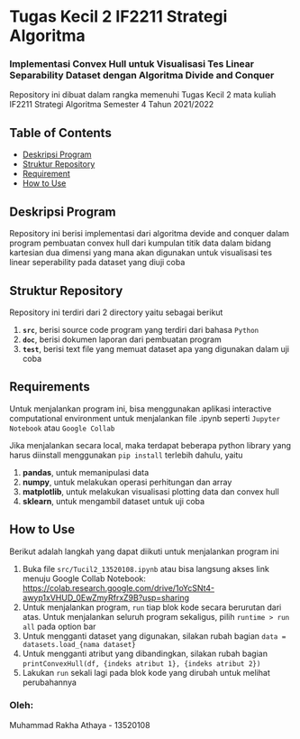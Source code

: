# Tugas Kecil 2 IF2211 Strategi Algoritma
### Implementasi Convex Hull untuk Visualisasi Tes Linear Separability Dataset dengan Algoritma Divide and Conquer

Repository ini dibuat dalam rangka memenuhi Tugas Kecil 2 mata kuliah IF2211 Strategi Algoritma Semester 4 Tahun 2021/2022

## Table of Contents

- [Deskripsi Program](#deskripsi-program)
- [Struktur Repository](#struktur-repository)
- [Requirement](#requirements)
- [How to Use](#how-to-use)

## Deskripsi Program

Repository ini berisi implementasi dari algoritma devide and conquer dalam program pembuatan convex hull dari kumpulan titik data dalam bidang kartesian dua dimensi yang mana akan digunakan untuk visualisasi tes linear seperability pada dataset yang diuji coba

## Struktur Repository  

Repository ini terdiri dari 2 directory yaitu sebagai berikut

1. **`src`**, berisi source code program yang terdiri dari bahasa `Python` 
2. **`doc`**, berisi dokumen laporan dari pembuatan program
3. **`test`**, berisi text file yang memuat dataset apa yang digunakan dalam uji coba

## Requirements

Untuk menjalankan program ini, bisa menggunakan aplikasi interactive computational environment untuk menjalankan file .ipynb seperti `Jupyter Notebook` atau `Google Collab`

Jika menjalankan secara local, maka terdapat beberapa python library yang harus diinstall menggunakan `pip install` terlebih dahulu, yaitu
1. **pandas**, untuk memanipulasi data
2. **numpy**, untuk melakukan operasi perhitungan dan array
3. **matplotlib**, untuk melakukan visualisasi plotting data dan convex hull
4. **sklearn**, untuk mengambil dataset untuk uji coba

## How to Use

Berikut adalah langkah yang dapat diikuti untuk menjalankan program ini

1. Buka file `src/Tucil2_13520108.ipynb` atau bisa langsung akses link menuju Google Collab Notebook: https://colab.research.google.com/drive/1oYcSNt4-awyp1xVHUD_0EwZmyRfrxZ9B?usp=sharing
2. Untuk menjalankan program, `run` tiap blok kode secara berurutan dari atas. Untuk menjalankan seluruh program sekaligus, pilih `runtime > run all` pada option bar
3. Untuk mengganti dataset yang digunakan, silakan rubah bagian `data = datasets.load_{nama dataset}`
4. Untuk mengganti atribut yang dibandingkan, silakan rubah bagian `printConvexHull(df, {indeks atribut 1}, {indeks atribut 2})`
5. Lakukan `run` sekali lagi pada blok kode yang dirubah untuk melihat perubahannya

### Oleh:
Muhammad Rakha Athaya - 13520108
